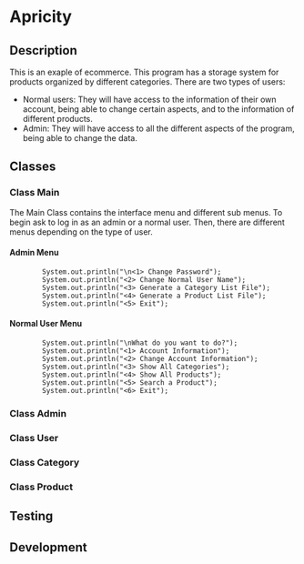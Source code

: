 # Apricity
## Description
This is an exaple of ecommerce. This program has a storage system for products organized by different categories.
There are two types of users:
- Normal users: They will have access to the information of their own account, being able to change certain aspects, and to the information of different products.
- Admin: They will have access to all the different aspects of the program, being able to change the data.
## Classes
### Class Main
The Main Class contains the interface menu and different sub menus.
To begin ask to log in as an admin or a normal user.
Then, there are different menus depending on the type of user.
#### Admin Menu
```
		System.out.println("\n<1> Change Password");
		System.out.println("<2> Change Normal User Name");
		System.out.println("<3> Generate a Category List File");
		System.out.println("<4> Generate a Product List File");
		System.out.println("<5> Exit");
```
#### Normal User Menu
```
		System.out.println("\nWhat do you want to do?");
		System.out.println("<1> Account Information");
		System.out.println("<2> Change Account Information");
		System.out.println("<3> Show All Categories");
		System.out.println("<4> Show All Products");
		System.out.println("<5> Search a Product");
		System.out.println("<6> Exit");
```
### Class Admin
### Class User
### Class Category
### Class Product
## Testing
## Development
